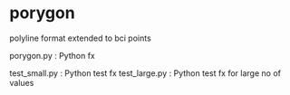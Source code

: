 # porygon

polyline format extended to bci points

porygon.py : Python fx

test_small.py : Python test fx
test_large.py : Python test fx for large no of values
